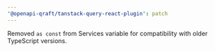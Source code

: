 ```yaml
---
'@openapi-qraft/tanstack-query-react-plugin': patch
---
```


Removed `as const` from Services variable for compatibility with older TypeScript versions.
